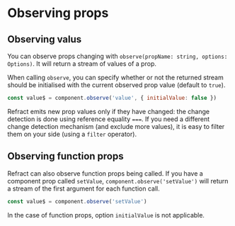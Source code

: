 # Observing props


## Observing valus

You can observe props changing with `observe(propName: string, options: Options)`. It will return a stream of values of a prop.

When calling `observe`, you can specify whether or not the returned stream should be initialised with the current observed prop value (default to `true`).

```js
const value$ = component.observe('value', { initialValue: false })
```

Refract emits new prop values only if they have changed: the change detection is done using reference equality `===`. If you need a different change detection mechanism (and exclude more values), it is easy to filter them on your side (using a `filter` operator).


## Observing function props

Refract can also observe function props being called. If you have a component prop called `setValue`, `component.observe('setValue')` will return a stream of the first argument for each function call.

```js
const value$ = component.observe('setValue')
```

In the case of function props, option `initialValue` is not applicable.
